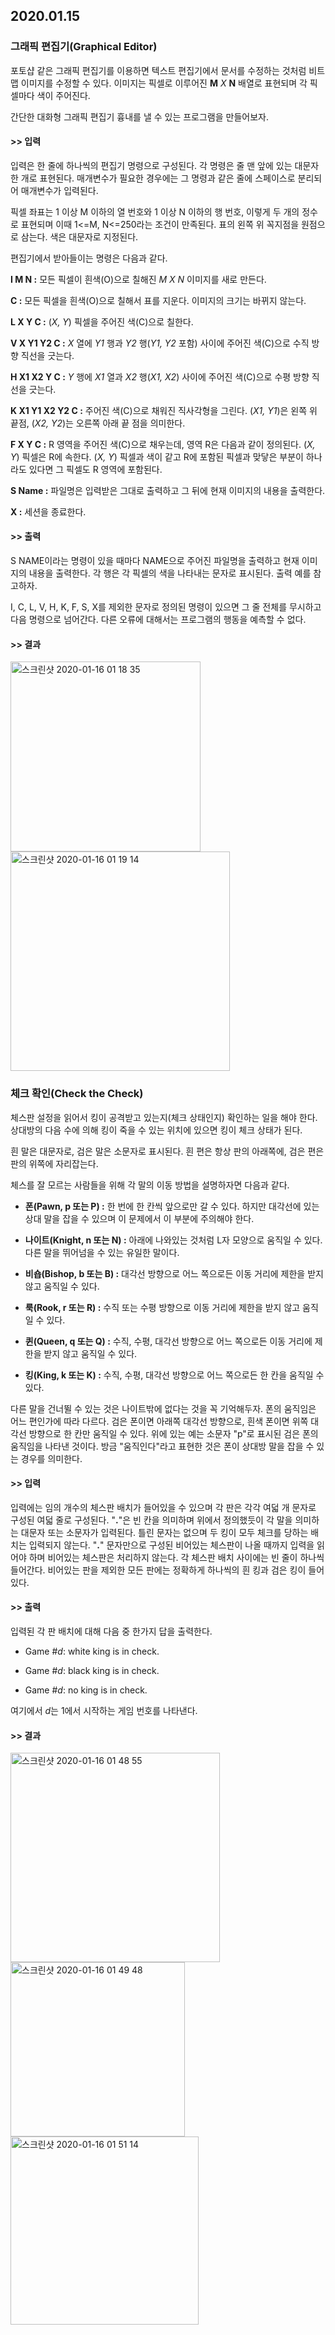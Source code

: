 ## 2020.01.15

### 그래픽 편집기(Graphical Editor)

포토샵 같은 그래픽 편집기를 이용하면 텍스트 편집기에서 문서를 수정하는 것처럼 비트맵 이미지를 수정할 수 있다. 이미지는 픽셀로 이루어진 <b>M</b> <i>X</i> <b>N</b> 배열로 표현되며 각 픽셀마다 색이 주어진다.

간단한 대화형 그래픽 편집기 흉내를 낼 수 있는 프로그램을 만들어보자.

#### >> 입력

입력은 한 줄에 하나씩의 편집기 명령으로 구성된다. 각 명령은 줄 맨 앞에 있는 대문자 한 개로 표현된다. 매개변수가 필요한 경우에는 그 명령과 같은 줄에 스페이스로 분리되어 매개변수가 입력된다.

픽셀 좌표는 1 이상 M 이하의 열 번호와 1 이상 N 이하의 행 번호, 이렇게 두 개의 정수로 표현되며 이때 1<=M, N<=250라는 조건이 만족된다. 표의 왼쪽 위 꼭지점을 원점으로 삼는다. 색은 대문자로 지정된다.

편집기에서 받아들이는 명령은 다음과 같다.

<b> I M N :</b> 모든 픽셀이 흰색(O)으로 칠해진 <i>M X N</i> 이미지를 새로 만든다.

<b>C :</b> 모든 픽셀을 흰색(O)으로 칠해서 표를 지운다. 이미지의 크기는 바뀌지 않는다.

<b>L X Y C :</b> (<i>X, Y</i>) 픽셀을 주어진 색(C)으로 칠한다.

<b>V X Y1 Y2 C :</b> <i>X</i> 열에 <i>Y1</i> 행과 <i>Y2</i> 행(<i>Y1, Y2</i> 포함) 사이에 주어진 색(C)으로 수직 방향 직선을 긋는다.

<b>H X1 X2 Y C :</b> <i>Y</i> 행에 <i>X1</i> 열과 <i>X2</i> 행(<i>X1, X2</i>) 사이에 주어진 색(C)으로 수평 방향 직선을 긋는다.

<b>K X1 Y1 X2 Y2 C :</b> 주어진 색(C)으로 채워진 직사각형을 그린다. (<i>X1, Y1</i>)은 왼쪽 위 끝점, (<i>X2, Y2</i>)는 오른쪽 아래 끝 점을 의미한다.

<b>F X Y C :</b> R 영역을 주어진 색(C)으로 채우는데, 영역 R은 다음과 같이 정의된다. (<i>X, Y</i>) 픽셀은 R에 속한다. (<i>X, Y</i>) 픽셀과 색이 같고 R에 포함된 픽셀과 맞닿은 부분이 하나라도 있다면 그 픽셀도 R 영역에 포함된다.

<b>S Name :</b> 파일명은 입력받은 그대로 출력하고 그 뒤에 현재 이미지의 내용을 출력한다.

<b>X :</b> 세션을 종료한다.

#### >> 출력

S NAME이라는 명령이 있을 때마다 NAME으로 주어진 파일명을 출력하고 현재 이미지의 내용을 출력한다. 각 행은 각 픽셀의 색을 나타내는 문자로 표시된다. 출력 예를 참고하자.

I, C, L, V, H, K, F, S, X를 제외한 문자로 정의된 명령이 있으면 그 줄 전체를 무시하고 다음 명령으로 넘어간다. 다른 오류에 대해서는 프로그램의 행동을 예측할 수 없다.

#### >> 결과

<img width="304" alt="스크린샷 2020-01-16 01 18 35" src="https://user-images.githubusercontent.com/50854729/72450804-4d84ef80-37fe-11ea-8774-f52f7e731ade.png">
<img width="351" alt="스크린샷 2020-01-16 01 19 14" src="https://user-images.githubusercontent.com/50854729/72450972-9341b800-37fe-11ea-835d-445d7f9eacc3.png">

### 체크 확인(Check the Check)

체스판 설정을 읽어서 킹이 공격받고 있는지(체크 상태인지) 확인하는 일을 해야 한다. 상대방의 다음 수에 의해 킹이 죽을 수 있는 위치에 있으면 킹이 체크 상태가 된다.

흰 말은 대문자로, 검은 말은 소문자로 표시된다. 흰 편은 항상 판의 아래쪽에, 검은 편은 판의 위쪽에 자리잡는다.

체스를 잘 모르는 사람들을 위해 각 말의 이동 방법을 설명하자면 다음과 같다.

* <b>폰(Pawn, p 또는 P) :</b> 한 번에 한 칸씩 앞으로만 갈 수 있다. 하지만 대각선에 있는 상대 말을 잡을 수 있으며 이 문제에서 이 부분에 주의해야 한다.

* <b>나이트(Knight, n 또는 N) :</b> 아래에 나와있는 것처럼 L자 모양으로 움직일 수 있다. 다른 말을 뛰어넘을 수 있는 유일한 말이다.

* <b>비숍(Bishop, b 또는 B) :</b> 대각선 방향으로 어느 쪽으로든 이동 거리에 제한을 받지 않고 움직일 수 있다.

* <b>룩(Rook, r 또는 R) :</b> 수직 또는 수평 방향으로 이동 거리에 제한을 받지 않고 움직일 수 있다.

* <b>퀸(Queen, q 또는 Q) :</b> 수직, 수평, 대각선 방향으로 어느 쪽으로든 이동 거리에 제한을 받지 않고 움직일 수 있다.

* <b>킹(King, k 또는 K) :</b> 수직, 수평, 대각선 방향으로 어느 쪽으로든 한 칸을 움직일 수 있다.

다른 말을 건너뛸 수 있는 것은 나이트밖에 없다는 것을 꼭 기억해두자. 폰의 움직임은 어느 편인가에 따라 다르다. 검은 폰이면 아래쪽 대각선 방향으로, 흰색 폰이면 위쪽 대각선 방향으로 한 칸만 움직일 수 있다. 위에 있는 예는 소문자 "p"로 표시된 검은 폰의 움직임을 나타낸 것이다. 방금 "움직인다"라고 표현한 것은 폰이 상대방 말을 잡을 수 있는 경우를 의미한다.

#### >> 입력

입력에는 임의 개수의 체스판 배치가 들어있을 수 있으며 각 판은 각각 여덟 개 문자로 구성된 여덟 줄로 구성된다. "<b>.</b>"은 빈 칸을 의미하며 위에서 정의했듯이 각 말을 의미하는 대문자 또는 소문자가 입력된다. 틀린 문자는 없으며 두 킹이 모두 체크를 당하는 배치는 입력되지 않는다. "<b>.</b>" 문자만으로 구성된 비어있는 체스판이 나올 때까지 입력을 읽어야 하며 비어있는 체스판은 처리하지 않는다. 각 체스판 배치 사이에는 빈 줄이 하나씩 들어간다. 비어있는 판을 제외한 모든 판에는 정확하게 하나씩의 흰 킹과 검은 킹이 들어있다.

#### >> 출력

입력된 각 판 배치에 대해 다음 중 한가지 답을 출력한다.

* Game #<i>d</i>: white king is in check.

* Game #<i>d</i>: black king is in check.

* Game #<i>d</i>: no king is in check.

여기에서 <i>d</i>는 1에서 시작하는 게임 번호를 나타낸다.

#### >> 결과

<img width="335" alt="스크린샷 2020-01-16 01 48 55" src="https://user-images.githubusercontent.com/50854729/72453634-c25a2880-3802-11ea-8db0-0a30f6ba961f.png">

<img width="279" alt="스크린샷 2020-01-16 01 49 48" src="https://user-images.githubusercontent.com/50854729/72453650-c9813680-3802-11ea-918e-153361dcd4c7.png">

<img width="301" alt="스크린샷 2020-01-16 01 51 14" src="https://user-images.githubusercontent.com/50854729/72453665-d00fae00-3802-11ea-82de-805617c3d4f3.png">